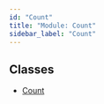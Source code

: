 ```yaml
---
id: "Count"
title: "Module: Count"
sidebar_label: "Count"
---
```


## Classes

- [Count](../../../../../../classes/API/Entities/Asset/TransferRestrictions/Count/Count.md)
